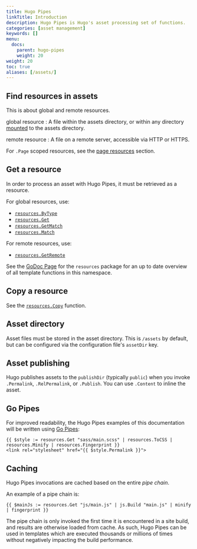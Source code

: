 ```yaml
---
title: Hugo Pipes
linkTitle: Introduction
description: Hugo Pipes is Hugo's asset processing set of functions.
categories: [asset management]
keywords: []
menu:
  docs:
    parent: hugo-pipes
    weight: 20
weight: 20
toc: true
aliases: [/assets/]
---
```


## Find resources in assets

This is about global and remote resources.

global resource
: A file within the assets directory, or within any directory [mounted] to the assets directory.

remote resource
: A file on a remote server, accessible via HTTP or HTTPS.

For `.Page` scoped resources, see the [page resources] section.

[mounted]: /hugo-modules/configuration/#module-configuration-mounts
[page resources]: /content-management/page-resources/

## Get a resource

In order to process an asset with Hugo Pipes, it must be retrieved as a resource.

For global resources, use:

- [`resources.ByType`](/functions/resources/bytype/)
- [`resources.Get`](/functions/resources/get/)
- [`resources.GetMatch`](/functions/resources/getmatch/)
- [`resources.Match`](/functions/resources/match/)

For remote resources, use:

- [`resources.GetRemote`](/functions/resources/getremote/)

See the [GoDoc Page](https://pkg.go.dev/github.com/gohugoio/hugo/tpl/resources) for the `resources` package for an up to date overview of all template functions in this namespace.

## Copy a resource

See the [`resources.Copy`](/functions/resources/copy/) function.

## Asset directory

Asset files must be stored in the asset directory. This is `/assets` by default, but can be configured via the configuration file's `assetDir` key.

## Asset publishing

Hugo publishes assets to the `publishDir` (typically `public`) when you invoke `.Permalink`, `.RelPermalink`, or `.Publish`. You can use `.Content` to inline the asset.

## Go Pipes

For improved readability, the Hugo Pipes examples of this documentation will be written using [Go Pipes](/templates/introduction/#pipes):

```go-html-template
{{ $style := resources.Get "sass/main.scss" | resources.ToCSS | resources.Minify | resources.Fingerprint }}
<link rel="stylesheet" href="{{ $style.Permalink }}">
```

## Caching

Hugo Pipes invocations are cached based on the entire *pipe chain*.

An example of a pipe chain is:

```go-html-template
{{ $mainJs := resources.Get "js/main.js" | js.Build "main.js" | minify | fingerprint }}
```

The pipe chain is only invoked the first time it is encountered in a site build, and results are otherwise loaded from cache. As such, Hugo Pipes can be used in templates which are executed thousands or millions of times without negatively impacting the build performance.
